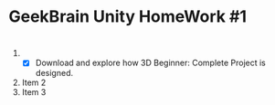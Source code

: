 # GeekBrain Unity HomeWork #1 <h1> 
1. - [x] Download and explore how 3D Beginner: Complete Project is designed. 
2. Item 2
3. Item 3
